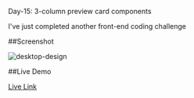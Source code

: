 Day-15: 3-column preview card components

I've just completed another front-end coding challenge

##Screenshot




![desktop-design](https://github.com/user-attachments/assets/9c053e61-37b1-4875-8780-69825824c540)





##Live Demo

[Live Link](https://roobiwebdev.github.io/Day-17-Fylo-data-storage-component/)
